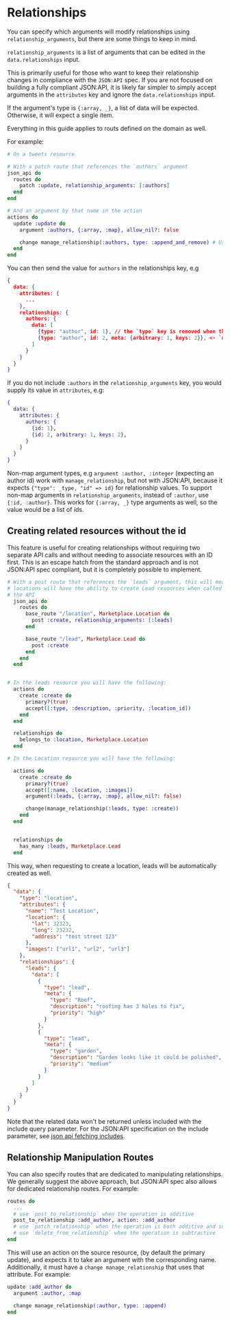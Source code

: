 <!--
SPDX-FileCopyrightText: 2020 Zach Daniel

SPDX-License-Identifier: MIT
-->

# Relationships

You can specify which arguments will modify relationships using `relationship_arguments`, but there are some things to keep in mind.

`relationship_arguments` is a list of arguments that can be edited in the `data.relationships` input.

This is primarily useful for those who want to keep their relationship changes in compliance with the `JSON:API` spec.
If you are not focused on building a fully compliant JSON:API, it is likely far simpler to simply accept arguments
in the `attributes` key and ignore the `data.relationships` input.

If the argument's type is `{:array, _}`, a list of data will be expected. Otherwise, it will expect a single item.

Everything in this guide applies to routs defined on the domain as well.

For example:

```elixir
# On a tweets resource

# With a patch route that references the `authors` argument
json_api do
  routes do
    patch :update, relationship_arguments: [:authors]
  end
end

# And an argument by that name in the action
actions do
  update :update do
    argument :authors, {:array, :map}, allow_nil?: false

    change manage_relationship(:authors, type: :append_and_remove) # Use the authors argument to allow changing the related authors on update
  end
end
```

You can then send the value for `authors` in the relationships key, e.g

```json
{
  data: {
    attributes: {
      ...
    },
    relationships: {
      authors: {
        data: [
          {type: "author", id: 1}, // the `type` key is removed when the value is placed into the action, so this input would be `%{"id" => 1}` (`type` is required by `JSON:API` specification)
          {type: "author", id: 2, meta: {arbitrary: 1, keys: 2}}, <- `meta` is JSON:API spec freeform data, so this input would be `%{"id" => 2, "arbitrary" => 1, "keys" => 2}`
        ]
      }
    }
  }
}
```

If you do not include `:authors` in the `relationship_arguments` key, you would supply its value in `attributes`, e.g:

```elixir
{
  data: {
    attributes: {
      authors: {
        {id: 1},
        {id: 2, arbitrary: 1, keys: 2},
      }
    }
  }
}
```

Non-map argument types, e.g `argument :author, :integer` (expecting an author id) work with `manage_relationship`, but not with
JSON:API, because it expects `{"type": _type, "id" => id}` for relationship values. To support non-map arguments in `relationship_arguments`,
instead of `:author`, use `{:id, :author}`. This works for `{:array, _}` type arguments as well, so the value would be a list of ids.


## Creating related resources without the id

This feature is useful for creating relationships without requiring two separate API calls and without needing to associate resources with an ID first. This is an escape hatch from the standard approach and is not JSON:API spec compliant, but it is completely possible to implement.

```elixir
# With a post route that references the `leads` argument, this will mean that
# locations will have the ability to create Lead resources when called from 
# the API
  json_api do
    routes do
      base_route "/location", Marketplace.Location do
        post :create, relationship_arguments: [:leads]
      end

      base_route "/lead", Marketplace.Lead do
        post :create
      end
    end
  end


# In the leads resource you will have the following:
  actions do
    create :create do
      primary?(true)
      accept([:type, :description, :priority, :location_id])
    end
  end

  relationships do
    belongs_to :location, Marketplace.Location
  end

# In the Location resource you will have the following:

  actions do
    create :create do
      primary?(true)
      accept([:name, :location, :images])
      argument(:leads, {:array, :map}, allow_nil?: false)

      change(manage_relationship(:leads, type: :create))
    end
  end


  relationships do
    has_many :leads, Marketplace.Lead
  end
```

This way, when requesting to create a location, leads will be automatically created as well.

```json
{
  "data": {
    "type": "location",
    "attributes": {
      "name": "Test Location",
      "location": {
        "lat": 32323,
        "long": 23232,
        "address": "test street 123"
      },
      "images": ["url1", "url2", "url3"]
    },
    "relationships": {
      "leads": {
        "data": [
          {
            "type": "lead",
            "meta": {
              "type": "Roof",
              "description": "roofing has 3 holes to fix",
              "priority": "high"
            }
          },
          {
            "type": "lead",
            "meta": {
              "type": "garden",
              "description": "Garden looks like it could be polished",
              "priority": "medium"
            }
          }
        ]
      }
    }
  }
}
```

Note that the related data won't be returned unless included with the include query parameter. For the JSON:API specification on the include parameter, see [json api fetching includes](https://jsonapi.org/format/#fetching-includes).

## Relationship Manipulation Routes

You can also specify routes that are dedicated to manipulating relationships. We generally suggest the above approach, but JSON:API spec also allows for dedicated relationship routes. For example:

```elixir
routes do
  ...
  # use `post_to_relationship` when the operation is additive
  post_to_relationship :add_author, action: :add_author
  # use `patch_relationship` when the operation is both additive and subtractive
  # use `delete_from_relationship` when the operation is subtractive
end
```

This will use an action on the source resource, (by default the primary update), and expects it to take an argument with the corresponding name. Additionally, it must have a `change manage_relationship` that uses that attribute. For example:

```elixir
update :add_author do
  argument :author, :map

  change manage_relationship(:author, type: :append)
end
```
